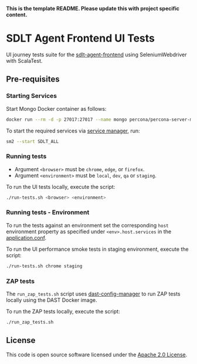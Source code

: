 **This is the template README. Please update this with project specific content.**

# SDLT Agent Frontend UI Tests

UI journey tests suite for the [sdlt-agent-frontend](https://github.com/hmrc/sdlt-agent-frontend) using SeleniumWebdriver with ScalaTest.

## Pre-requisites

### Starting Services

Start Mongo Docker container as follows:

```bash
docker run --rm -d -p 27017:27017 --name mongo percona/percona-server-mongodb:6.0
```

To start the required services via [service manager](https://github.com/hmrc/sm2), run:

```bash
sm2 --start SDLT_ALL
```

### Running tests

* Argument `<browser>` must be `chrome`, `edge`, or `firefox`.
* Argument `<environment>` must be `local`, `dev`, `qa` or `staging`.

To run the UI tests locally, execute the script:

```bash
./run-tests.sh <browser> <environment>
```

### Running tests - Environment

To run the tests against an environment set the corresponding `host` environment property as specified under
`<env>.host.services` in the [application.conf](/src/test/resources/application.conf).

To run the UI performance smoke tests in staging environment, execute the script:

```bash
./run-tests.sh chrome staging
```

### ZAP tests

The `run_zap_tests.sh` script uses [dast-config-manager](https://github.com/hmrc/dast-config-manager) to run ZAP tests locally using the DAST Docker image.

To run the ZAP tests locally, execute the script:

```bash
./run_zap_tests.sh
```

## License

This code is open source software licensed under the [Apache 2.0 License]("http://www.apache.org/licenses/LICENSE-2.0.html").
